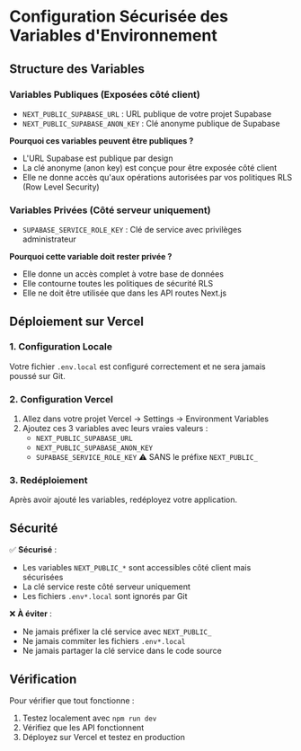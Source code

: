 # Configuration Sécurisée des Variables d'Environnement

## Structure des Variables

### Variables Publiques (Exposées côté client)
- `NEXT_PUBLIC_SUPABASE_URL` : URL publique de votre projet Supabase
- `NEXT_PUBLIC_SUPABASE_ANON_KEY` : Clé anonyme publique de Supabase

**Pourquoi ces variables peuvent être publiques ?**
- L'URL Supabase est publique par design
- La clé anonyme (anon key) est conçue pour être exposée côté client
- Elle ne donne accès qu'aux opérations autorisées par vos politiques RLS (Row Level Security)

### Variables Privées (Côté serveur uniquement)
- `SUPABASE_SERVICE_ROLE_KEY` : Clé de service avec privilèges administrateur

**Pourquoi cette variable doit rester privée ?**
- Elle donne un accès complet à votre base de données
- Elle contourne toutes les politiques de sécurité RLS
- Elle ne doit être utilisée que dans les API routes Next.js

## Déploiement sur Vercel

### 1. Configuration Locale
Votre fichier `.env.local` est configuré correctement et ne sera jamais poussé sur Git.

### 2. Configuration Vercel
1. Allez dans votre projet Vercel → Settings → Environment Variables
2. Ajoutez ces 3 variables avec leurs vraies valeurs :
   - `NEXT_PUBLIC_SUPABASE_URL`
   - `NEXT_PUBLIC_SUPABASE_ANON_KEY`
   - `SUPABASE_SERVICE_ROLE_KEY` ⚠️ SANS le préfixe `NEXT_PUBLIC_`

### 3. Redéploiement
Après avoir ajouté les variables, redéployez votre application.

## Sécurité

✅ **Sécurisé** :
- Les variables `NEXT_PUBLIC_*` sont accessibles côté client mais sécurisées
- La clé service reste côté serveur uniquement
- Les fichiers `.env*.local` sont ignorés par Git

❌ **À éviter** :
- Ne jamais préfixer la clé service avec `NEXT_PUBLIC_`
- Ne jamais commiter les fichiers `.env*.local`
- Ne jamais partager la clé service dans le code source

## Vérification

Pour vérifier que tout fonctionne :
1. Testez localement avec `npm run dev`
2. Vérifiez que les API fonctionnent
3. Déployez sur Vercel et testez en production
